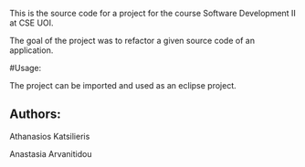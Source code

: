 This is the source code for a project for the course Software Development II at CSE UOI.

The goal of the project was to refactor a given source code of an application.

#Usage:

The project can be imported and used as an eclipse project. 

## Authors:

Athanasios Katsilieris

Anastasia Arvanitidou
